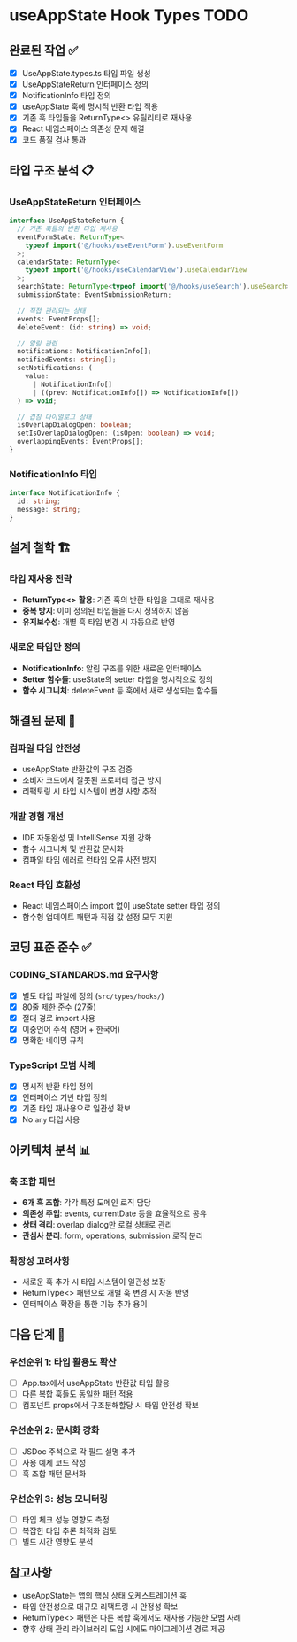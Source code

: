 # useAppState Hook Types TODO

## 완료된 작업 ✅

- [x] UseAppState.types.ts 타입 파일 생성
- [x] UseAppStateReturn 인터페이스 정의
- [x] NotificationInfo 타입 정의
- [x] useAppState 훅에 명시적 반환 타입 적용
- [x] 기존 훅 타입들을 ReturnType<> 유틸리티로 재사용
- [x] React 네임스페이스 의존성 문제 해결
- [x] 코드 품질 검사 통과

## 타입 구조 분석 📋

### UseAppStateReturn 인터페이스

```typescript
interface UseAppStateReturn {
  // 기존 훅들의 반환 타입 재사용
  eventFormState: ReturnType<
    typeof import('@/hooks/useEventForm').useEventForm
  >;
  calendarState: ReturnType<
    typeof import('@/hooks/useCalendarView').useCalendarView
  >;
  searchState: ReturnType<typeof import('@/hooks/useSearch').useSearch>;
  submissionState: EventSubmissionReturn;

  // 직접 관리되는 상태
  events: EventProps[];
  deleteEvent: (id: string) => void;

  // 알림 관련
  notifications: NotificationInfo[];
  notifiedEvents: string[];
  setNotifications: (
    value:
      | NotificationInfo[]
      | ((prev: NotificationInfo[]) => NotificationInfo[])
  ) => void;

  // 겹침 다이얼로그 상태
  isOverlapDialogOpen: boolean;
  setIsOverlapDialogOpen: (isOpen: boolean) => void;
  overlappingEvents: EventProps[];
}
```

### NotificationInfo 타입

```typescript
interface NotificationInfo {
  id: string;
  message: string;
}
```

## 설계 철학 🏗️

### 타입 재사용 전략

- **ReturnType<> 활용**: 기존 훅의 반환 타입을 그대로 재사용
- **중복 방지**: 이미 정의된 타입들을 다시 정의하지 않음
- **유지보수성**: 개별 훅 타입 변경 시 자동으로 반영

### 새로운 타입만 정의

- **NotificationInfo**: 알림 구조를 위한 새로운 인터페이스
- **Setter 함수들**: useState의 setter 타입을 명시적으로 정의
- **함수 시그니처**: deleteEvent 등 훅에서 새로 생성되는 함수들

## 해결된 문제 🔧

### 컴파일 타임 안전성

- useAppState 반환값의 구조 검증
- 소비자 코드에서 잘못된 프로퍼티 접근 방지
- 리팩토링 시 타입 시스템이 변경 사항 추적

### 개발 경험 개선

- IDE 자동완성 및 IntelliSense 지원 강화
- 함수 시그니처 및 반환값 문서화
- 컴파일 타임 에러로 런타임 오류 사전 방지

### React 타입 호환성

- React 네임스페이스 import 없이 useState setter 타입 정의
- 함수형 업데이트 패턴과 직접 값 설정 모두 지원

## 코딩 표준 준수 ✅

### CODING_STANDARDS.md 요구사항

- [x] 별도 타입 파일에 정의 (`src/types/hooks/`)
- [x] 80줄 제한 준수 (27줄)
- [x] 절대 경로 import 사용
- [x] 이중언어 주석 (영어 + 한국어)
- [x] 명확한 네이밍 규칙

### TypeScript 모범 사례

- [x] 명시적 반환 타입 정의
- [x] 인터페이스 기반 타입 정의
- [x] 기존 타입 재사용으로 일관성 확보
- [x] No `any` 타입 사용

## 아키텍처 분석 📊

### 훅 조합 패턴

- **6개 훅 조합**: 각각 특정 도메인 로직 담당
- **의존성 주입**: events, currentDate 등을 효율적으로 공유
- **상태 격리**: overlap dialog만 로컬 상태로 관리
- **관심사 분리**: form, operations, submission 로직 분리

### 확장성 고려사항

- 새로운 훅 추가 시 타입 시스템이 일관성 보장
- ReturnType<> 패턴으로 개별 훅 변경 시 자동 반영
- 인터페이스 확장을 통한 기능 추가 용이

## 다음 단계 📝

### 우선순위 1: 타입 활용도 확산

- [ ] App.tsx에서 useAppState 반환값 타입 활용
- [ ] 다른 복합 훅들도 동일한 패턴 적용
- [ ] 컴포넌트 props에서 구조분해할당 시 타입 안전성 확보

### 우선순위 2: 문서화 강화

- [ ] JSDoc 주석으로 각 필드 설명 추가
- [ ] 사용 예제 코드 작성
- [ ] 훅 조합 패턴 문서화

### 우선순위 3: 성능 모니터링

- [ ] 타입 체크 성능 영향도 측정
- [ ] 복잡한 타입 추론 최적화 검토
- [ ] 빌드 시간 영향도 분석

## 참고사항

- useAppState는 앱의 핵심 상태 오케스트레이션 훅
- 타입 안전성으로 대규모 리팩토링 시 안정성 확보
- ReturnType<> 패턴은 다른 복합 훅에서도 재사용 가능한 모범 사례
- 향후 상태 관리 라이브러리 도입 시에도 마이그레이션 경로 제공
